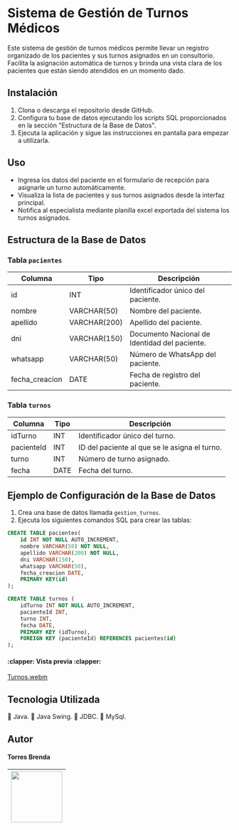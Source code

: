 # Sistema de Gestión de Turnos Médicos

Este sistema de gestión de turnos médicos permite llevar un registro organizado de los pacientes y sus turnos asignados en un consultorio. Facilita la asignación automática de turnos y brinda una vista clara de los pacientes que están siendo atendidos en un momento dado.

## Instalación

1. Clona o descarga el repositorio desde GitHub.
2. Configura tu base de datos ejecutando los scripts SQL proporcionados en la sección "Estructura de la Base de Datos".
3. Ejecuta la aplicación y sigue las instrucciones en pantalla para empezar a utilizarla.

## Uso

- Ingresa los datos del paciente en el formulario de recepción para asignarle un turno automáticamente.
- Visualiza la lista de pacientes y sus turnos asignados desde la interfaz principal.
- Notifica al especialista mediante planilla excel exportada del sistema los turnos asignados.

## Estructura de la Base de Datos

### Tabla `pacientes`

| Columna       | Tipo       | Descripción                           |
|---------------|------------|---------------------------------------|
| id            | INT        | Identificador único del paciente.     |
| nombre        | VARCHAR(50)| Nombre del paciente.                  |
| apellido      | VARCHAR(200)| Apellido del paciente.                |
| dni           | VARCHAR(150)| Documento Nacional de Identidad del paciente. |
| whatsapp      | VARCHAR(50)| Número de WhatsApp del paciente.      |
| fecha_creacion| DATE       | Fecha de registro del paciente.       |

### Tabla `turnos`

| Columna       | Tipo       | Descripción                           |
|---------------|------------|---------------------------------------|
| idTurno       | INT        | Identificador único del turno.        |
| pacienteId    | INT        | ID del paciente al que se le asigna el turno. |
| turno         | INT        | Número de turno asignado.             |
| fecha         | DATE       | Fecha del turno.                      |

## Ejemplo de Configuración de la Base de Datos

1. Crea una base de datos llamada `gestion_turnos`.
2. Ejecuta los siguientes comandos SQL para crear las tablas:

```sql
CREATE TABLE pacientes(
    id INT NOT NULL AUTO_INCREMENT,
    nombre VARCHAR(50) NOT NULL,
    apellido VARCHAR(200) NOT NULL,
    dni VARCHAR(150),
    whatsapp VARCHAR(50),
    fecha_creacion DATE,
    PRIMARY KEY(id)
);

CREATE TABLE turnos (
    idTurno INT NOT NULL AUTO_INCREMENT,
    pacienteId INT,
    turno INT,
    fecha DATE,
    PRIMARY KEY (idTurno),
    FOREIGN KEY (pacienteId) REFERENCES pacientes(id)
);
```

  <h4>:clapper: Vista previa :clapper:</h4>

[Turnos.webm](https://github.com/Soledad1988/App-de-Turnos/assets/99606808/dc8ab479-c6f9-4ded-a0ee-150d77503297)

## Tecnologia Utilizada
🔔 Java.
🔔 Java Swing.
🔔 JDBC.
🔔 MySql.


## Autor
<h4>Torres Brenda</h4>

|<img src="https://github.com/Soledad1988/AppGym-JDBC-MySQL-Java/assets/99606808/7889234e-2ef2-4fba-96ad-5ed94b5e6b58" width=115>|
| :---: |
